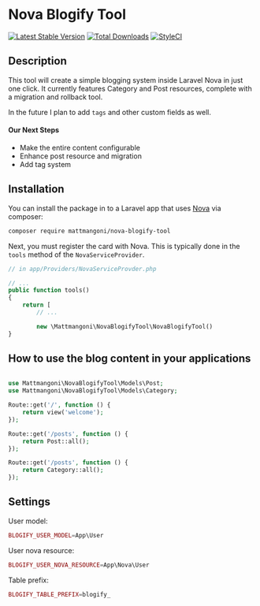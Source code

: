 # Nova Blogify Tool

[![Latest Stable Version](https://poser.pugx.org/mattmangoni/nova-blogify-tool/v/stable)](https://packagist.org/packages/mattmangoni/nova-blogify-tool) 
[![Total Downloads](https://poser.pugx.org/mattmangoni/nova-blogify-tool/downloads)](https://packagist.org/packages/mattmangoni/nova-blogify-tool) 
[![StyleCI](https://github.styleci.io/repos/146213757/shield?branch=master)](https://github.styleci.io/repos/146213757)

## Description

This tool will create a simple blogging system inside Laravel Nova in just one click.
It currently features Category and Post resources, complete with a migration and rollback tool.

In the future I plan to add `tags` and other custom fields as well.

#### Our Next Steps

* Make the entire content configurable
* Enhance post resource and migration
* Add tag system


 ## Installation

You can install the package in to a Laravel app that uses [Nova](https://nova.laravel.com) via composer:

```bash
composer require mattmangoni/nova-blogify-tool
```

Next, you must register the card with Nova. This is typically done in the `tools` method of the `NovaServiceProvider`.

```php
// in app/Providers/NovaServiceProvder.php

// ...
public function tools()
{
    return [
        // ...

        new \Mattmangoni\NovaBlogifyTool\NovaBlogifyTool()
}
```

## How to use the blog content in your applications

```php

use Mattmangoni\NovaBlogifyTool\Models\Post;
use Mattmangoni\NovaBlogifyTool\Models\Category;

Route::get('/', function () {
    return view('welcome');
});

Route::get('/posts', function () {
    return Post::all();
});

Route::get('/posts', function () {
    return Category::all();
});
```

## Settings

User model:
```php
BLOGIFY_USER_MODEL=App\User
```

User nova resource:
```php
BLOGIFY_USER_NOVA_RESOURCE=App\Nova\User
```

Table prefix:
```php
BLOGIFY_TABLE_PREFIX=blogify_
```